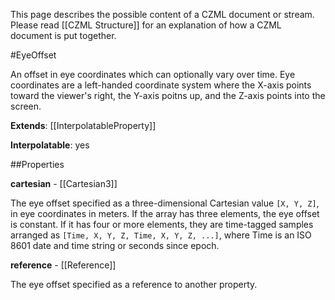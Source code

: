 This page describes the possible content of a CZML document or stream.  Please read [[CZML Structure]] for an explanation of how a CZML document is put together.

#EyeOffset

An offset in eye coordinates which can optionally vary over time.  Eye coordinates are a left-handed coordinate system where the X-axis points toward the viewer's right, the Y-axis poitns up, and the Z-axis points into the screen.

**Extends**: [[InterpolatableProperty]]

**Interpolatable**: yes

##Properties

**cartesian** - [[Cartesian3]]

The eye offset specified as a three-dimensional Cartesian value `[X, Y, Z]`, in eye coordinates in meters.  If the array has three elements, the eye offset is constant.  If it has four or more elements, they are time-tagged samples arranged as `[Time, X, Y, Z, Time, X, Y, Z, ...]`, where Time is an ISO 8601 date and time string or seconds since epoch.


**reference** - [[Reference]]

The eye offset specified as a reference to another property.


